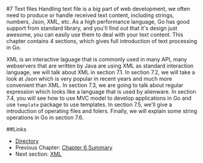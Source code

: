 #7 Text files
Handling text file is a big part of web development, we often need to produce or handle received text content, including strings, numbers, Json, XML, etc. As a high performance language, Go has good support from standard library, and you'll find out that it's design just awesome, you can easily use them to deal with your text content. This chapter contains 4 sections, which gives full introduction of text processing in Go.

XML is an interactive laguage that is commonly used in many API, many webservers that are written by Java are using XML as standard interaction language, we will talk about XML in section 7.1. In section 7.2, we will take a look at Json which is very popular in recent years and much more convenient than XML. In section 7.3, we are going to talk about regular expression which looks like a language that is used by alienware. In section 7.4, you will see how to use MVC model to develop applications in Go and use `template` package to use templates. In section 7.5, we'll give a introduction of operating files and folers. Finally, we will explain some string operations in Go in section 7.6.

##Links
- [Directory](preface.md)
- Previous Chapter: [Chapter 6 Summary](06.5.md)
- Next section: [XML](07.1.md)